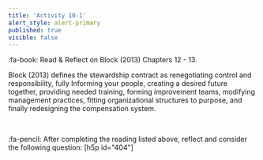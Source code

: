 ```yaml
---
title: 'Activity 10-1'
alert_style: alert-primary
published: true
visible: false
---
```


:fa-book: Read & Reflect on Block (2013) Chapters 12 - 13.


Block (2013) defines the stewardship contract as renegotiating control and responsibility, fully Informing your people, creating a desired future together, providing needed training, forming improvement teams, modifying management practices, fitting organizational structures to purpose, and finally redesigning the compensation system.

&nbsp;

:fa-pencil: After completing the reading listed above, reflect and consider the following question:
[h5p id="404"]
